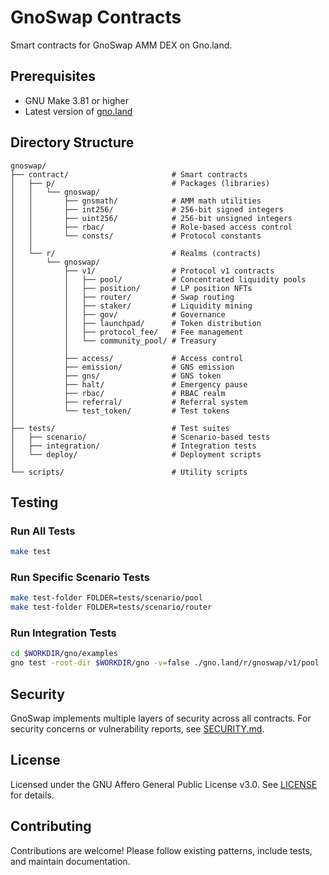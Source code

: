 # GnoSwap Contracts

Smart contracts for GnoSwap AMM DEX on Gno.land.

## Prerequisites

- GNU Make 3.81 or higher
- Latest version of [gno.land](https://github.com/gnolang/gno)

## Directory Structure

```
gnoswap/
├── contract/                       # Smart contracts
│   ├── p/                          # Packages (libraries)
│   │   └── gnoswap/
│   │       ├── gnsmath/            # AMM math utilities
│   │       ├── int256/             # 256-bit signed integers
│   │       ├── uint256/            # 256-bit unsigned integers
│   │       ├── rbac/               # Role-based access control
│   │       └── consts/             # Protocol constants
│   │
│   └── r/                          # Realms (contracts)
│       └── gnoswap/
│           ├── v1/                 # Protocol v1 contracts
│           │   ├── pool/           # Concentrated liquidity pools
│           │   ├── position/       # LP position NFTs
│           │   ├── router/         # Swap routing
│           │   ├── staker/         # Liquidity mining
│           │   ├── gov/            # Governance
│           │   ├── launchpad/      # Token distribution
│           │   ├── protocol_fee/   # Fee management
│           │   └── community_pool/ # Treasury
│           │
│           ├── access/             # Access control
│           ├── emission/           # GNS emission
│           ├── gns/                # GNS token
│           ├── halt/               # Emergency pause
│           ├── rbac/               # RBAC realm
│           ├── referral/           # Referral system
│           └── test_token/         # Test tokens
│
├── tests/                          # Test suites
│   ├── scenario/                   # Scenario-based tests
│   ├── integration/                # Integration tests
│   └── deploy/                     # Deployment scripts
│
└── scripts/                        # Utility scripts
```

## Testing

### Run All Tests

```bash
make test
```

### Run Specific Scenario Tests

```bash
make test-folder FOLDER=tests/scenario/pool
make test-folder FOLDER=tests/scenario/router
```

### Run Integration Tests

```bash
cd $WORKDIR/gno/examples
gno test -root-dir $WORKDIR/gno -v=false ./gno.land/r/gnoswap/v1/pool
```

## Security

GnoSwap implements multiple layers of security across all contracts. For security concerns or vulnerability reports, see [SECURITY.md](SECURITY.md).

## License

Licensed under the GNU Affero General Public License v3.0. See [LICENSE](LICENSE) for details.

## Contributing

Contributions are welcome! Please follow existing patterns, include tests, and maintain documentation.
